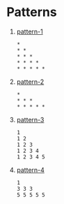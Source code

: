 # Patterns
1. [pattern-1](./pattern/pattern-1.py)
    ```
    *
    * *
    * * *
    * * * *
    * * * * *
    ```

1. [pattern-2](./pattern/pattern-2.py)
    ```
    * 
    * * * 
    * * * * * 
    ```

1. [pattern-3](./pattern/pattern-3.py)
    ```
    1 
    1 2 
    1 2 3 
    1 2 3 4 
    1 2 3 4 5
    ```

1. [pattern-4](./pattern/pattern-4.py)
    ```
    1 
    3 3 3 
    5 5 5 5 5 
    ```
